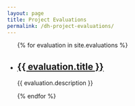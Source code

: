 ```yaml
---
layout: page
title: Project Evaluations
permalink: /dh-project-evaluations/
---
```


<ul>
  {% for evaluation in site.evaluations %}
    <li>
      <h2><a href="{{ evaluation.url | prepend: site.baseurl }}">{{ evaluation.title }}</a></h2>
      <p>{{ evaluation.description }}<p>
    </li>
  {% endfor %}
</ul>
